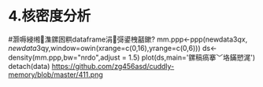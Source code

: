 # 4.核密度分析


#灏嗕綅缃潗鏍囦粠dataframe涓彁鍙栧嚭鏉?
mm.ppp<-ppp(newdata3$qx,newdata3$qy,window=owin(xrange=c(0,16),yrange=c(0,6)))
ds<-density(mm.ppp,bw="nrdo",adjust = 1.5)
plot(ds,main='鏍稿瘑搴﹀垎鏋愬浘')
detach(data)
https://github.com/zg456asd/cuddly-memory/blob/master/411.png
